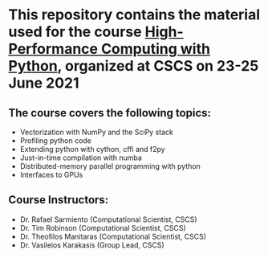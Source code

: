 # This repository contains the material used for the course [High-Performance Computing with Python](https://www.cscs.ch/events/upcoming-events/event-detail/high-performance-computing-with-python-4/), organized at CSCS on 23-25 June 2021

## The course covers the following topics:
- Vectorization with NumPy and the SciPy stack
- Profiling python code
- Extending python with cython, cffi and f2py
- Just-in-time compilation with numba
- Distributed-memory parallel programming with python
- Interfaces to GPUs

## Course Instructors:
- Dr. Rafael Sarmiento (Computational Scientist, CSCS)
- Dr. Tim Robinson (Computational Scientist, CSCS)
- Dr. Theofilos Manitaras (Computational Scientist, CSCS)
- Dr. Vasileios Karakasis (Group Lead, CSCS)

